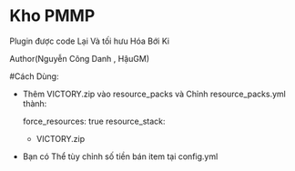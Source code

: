 # Kho PMMP
Plugin được code Lại Và tối hưu Hóa Bới Ki

Author(Nguyễn Công Danh , HậuGM)

#Cách Dùng:
  - Thêm VICTORY.zip vào resource_packs và Chỉnh 
resource_packs.yml thành:

      force_resources: true
      resource_stack:
      - VICTORY.zip
  
    
  - Bạn có Thể tùy chỉnh số tiền bán item tại config.yml
